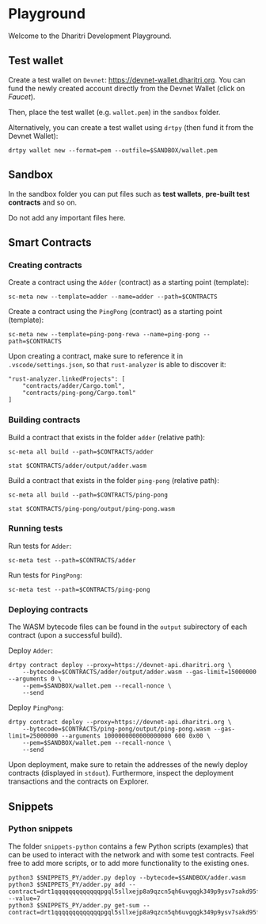 # Playground

Welcome to the Dharitri Development Playground.

## Test wallet

Create a test wallet on `Devnet`: https://devnet-wallet.dharitri.org. You can fund the newly created account directly from the Devnet Wallet (click on _Faucet_).

Then, place the test wallet (e.g. `wallet.pem`) in the `sandbox` folder.

Alternatively, you can create a test wallet using `drtpy` (then fund it from the Devnet Wallet):

```
drtpy wallet new --format=pem --outfile=$SANDBOX/wallet.pem
```

## Sandbox

In the sandbox folder you can put files such as **test wallets**, **pre-built test contracts** and so on.

Do not add any important files here.

## Smart Contracts

### Creating contracts

Create a contract using the `Adder` (contract) as a starting point (template):

```
sc-meta new --template=adder --name=adder --path=$CONTRACTS
```

Create a contract using the `PingPong` (contract) as a starting point (template):

```
sc-meta new --template=ping-pong-rewa --name=ping-pong --path=$CONTRACTS
```

Upon creating a contract, make sure to reference it in `.vscode/settings.json`, so that `rust-analyzer` is able to discover it:

```
"rust-analyzer.linkedProjects": [
    "contracts/adder/Cargo.toml",
    "contracts/ping-pong/Cargo.toml"
]
```

### Building contracts

Build a contract that exists in the folder `adder` (relative path):

```
sc-meta all build --path=$CONTRACTS/adder

stat $CONTRACTS/adder/output/adder.wasm
```

Build a contract that exists in the folder `ping-pong` (relative path):

```
sc-meta all build --path=$CONTRACTS/ping-pong

stat $CONTRACTS/ping-pong/output/ping-pong.wasm
```

### Running tests

Run tests for `Adder`:

```
sc-meta test --path=$CONTRACTS/adder
```

Run tests for `PingPong`:

```
sc-meta test --path=$CONTRACTS/ping-pong
```

### Deploying contracts

The WASM bytecode files can be found in the `output` subirectory of each contract (upon a successful build).

Deploy `Adder`:

```
drtpy contract deploy --proxy=https://devnet-api.dharitri.org \
    --bytecode=$CONTRACTS/adder/output/adder.wasm --gas-limit=15000000 --arguments 0 \
    --pem=$SANDBOX/wallet.pem --recall-nonce \
    --send
```

Deploy `PingPong`:

```
drtpy contract deploy --proxy=https://devnet-api.dharitri.org \
    --bytecode=$CONTRACTS/ping-pong/output/ping-pong.wasm --gas-limit=25000000 --arguments 1000000000000000000 600 0x00 \
    --pem=$SANDBOX/wallet.pem --recall-nonce \
    --send
```

Upon deployment, make sure to retain the addresses of the newly deploy contracts (displayed in `stdout`). Furthermore, inspect the deployment transactions and the contracts on Explorer.

## Snippets

### Python snippets

The folder `snippets-python` contains a few Python scripts (examples) that can be used to interact with the network and with some test contracts. Feel free to add more scripts, or to add more functionality to the existing ones.

```
python3 $SNIPPETS_PY/adder.py deploy --bytecode=$SANDBOX/adder.wasm
python3 $SNIPPETS_PY/adder.py add --contract=drt1qqqqqqqqqqqqqpgql5sllxejp8a9qzcn5qh6uvgqgk349p9ysv7sakd95f --value=7
python3 $SNIPPETS_PY/adder.py get-sum --contract=drt1qqqqqqqqqqqqqpgql5sllxejp8a9qzcn5qh6uvgqgk349p9ysv7sakd95f
```
